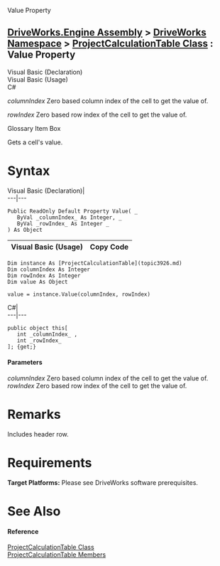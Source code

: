 Value Property   
  
[DriveWorks.Engine Assembly](topic2156.md) > [DriveWorks Namespace](topic2159.md) > [ProjectCalculationTable Class](topic3926.md) : Value Property  
---  
  
Visual Basic (Declaration)    
Visual Basic (Usage)    
C# 

_columnIndex_
    Zero based column index of the cell to get the value of.

_rowIndex_
    Zero based row index of the cell to get the value of.

Glossary Item Box

Gets a cell's value. 

# Syntax

Visual Basic (Declaration)|   
---|---  
      
    
    Public ReadOnly Default Property Value( _
       ByVal _columnIndex_ As Integer, _
       ByVal _rowIndex_ As Integer _
    ) As Object  
  
Visual Basic (Usage)| Copy Code  
---|---  
      
    
    Dim instance As [ProjectCalculationTable](topic3926.md)
    Dim columnIndex As Integer
    Dim rowIndex As Integer
    Dim value As Object
     
    value = instance.Value(columnIndex, rowIndex)  
  
C#|   
---|---  
      
    
    public object this[ 
       int _columnIndex_ ,
       int _rowIndex_
    ]; {get;}  
  
#### Parameters

 _columnIndex_
    Zero based column index of the cell to get the value of.
_rowIndex_
    Zero based row index of the cell to get the value of.

# Remarks

Includes header row.

# Requirements

**Target Platforms:** Please see DriveWorks software prerequisites.

# See Also

#### Reference

[ProjectCalculationTable Class](topic3926.md)   
[ProjectCalculationTable Members](topic3927.md)


